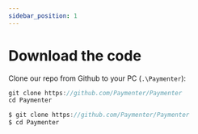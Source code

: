 ```yaml
---
sidebar_position: 1
---
```


# Download the code
Clone our repo from Github to your PC (`.\Paymenter`):

```jsx title="Windows"
git clone https://github.com/Paymenter/Paymenter
cd Paymenter
```
```jsx title="Linux"
$ git clone https://github.com/Paymenter/Paymenter
$ cd Paymenter
```

<!-- A new page is now available at [http://localhost:3000/my-react-page](http://localhost:3000/my-react-page). -->
